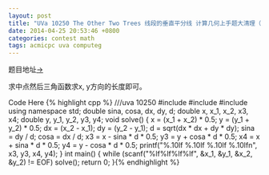 ```yaml
---
layout: post
title: "UVa 10250 The Other Two Trees 线段的垂直平分线 计算几何上手题大清理（1）"
date: 2014-04-25 20:53:46 +0800
categories: contest math
tags: acmicpc uva computeg
---
```

题目地址<a title="UVa 10250" href="http://uva.onlinejudge.org/index.php?option=com_onlinejudge&Itemid=8&category=101&page=show_problem&problem=1191" target="_blank">-></a>

求中点然后三角函数求x, y方向的长度即可。

Code Here
{% highlight cpp %}
///uva 10250
#include <cmath>
#include <cstdio>
#include <cstring>
using namespace std;
double sina, cosa, dx, dy, d;
double x, x_1, x_2, x3, x4;
double y, y_1, y_2, y3, y4;
void solve()
{
    x = (x_1 + x_2) * 0.5;
    y = (y_1 + y_2) * 0.5;
    dx = (x_2 - x_1);
    dy = (y_2 - y_1);
    d = sqrt(dx * dx + dy * dy);
    sina = dy / d;
    cosa = dx / d;
    x3 = x - sina * d * 0.5;
    y3 = y + cosa * d * 0.5;
    x4 = x + sina * d * 0.5;
    y4 = y - cosa * d * 0.5;
    printf("%.10lf %.10lf %.10lf %.10lfn", x3, y3, x4, y4);
}
int main()
{
    while (scanf("%lf%lf%lf%lf", &x_1, &y_1, &x_2, &y_2) != EOF)
        solve();
    return 0;
}{% endhighlight %}

